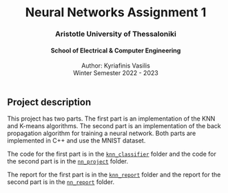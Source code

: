 
<br />
<div align="center">
  <h1 align="center">Neural Networks Assignment 1</h1>
  <h3 align="center">Aristotle University of Thessaloniki</h3>
  <h4 align="center">School of Electrical & Computer Engineering</h4>
  <p align="center">
    Author: Kyriafinis Vasilis
    <br />
    Winter Semester 2022 - 2023
    <br />
    <br />
  </p>
</div>


## Project description
 This project has two parts. The first part is an implementation of the KNN and K-means algorithms. The second part is an implementation of the back propagation algorithm for training a neural network. Both parts are implemented in C++ and use the MNIST dataset.

 The code for the first part is in the [`knn_classifier`](https://github.com/Billkyriaf/Neural_Networks_1/tree/main/knn_classifier) folder and the code for the second part is in the [`nn_project`](https://github.com/Billkyriaf/Neural_Networks_1/tree/main/nn_project) folder.

 The report for the first part is in the [`knn_report`](https://github.com/Billkyriaf/Neural_Networks_1/blob/main/knn_report/knn_report.pdf) folder and the report for the second part is in the [`nn_report`](https://github.com/Billkyriaf/Neural_Networks_1/blob/main/nn_report/nn_report.pdf) folder.

